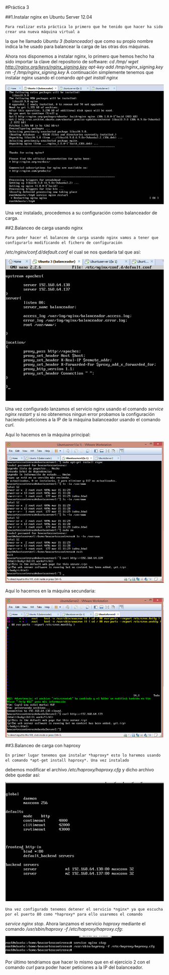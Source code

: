 #Práctica 3

##1.Instalar nginx en Ubuntu Server 12.04

	
	Para realizar esta práctica lo primero que he tenido que hacer ha sido crear una nueva máquina virtual a
la que he llamado *Ubuntu 3 (balanceador)* que como su propio nombre indica la he usado para balancear la carga
de las otras dos máquinas.

Ahora nos disponemos a instalar nginx, lo primero que hemos hecho ha sido importar la clave del repositorio de software:
	*cd /tmp/*
	*wget http://nginx.org/keys/nginx_signing.key*
	*apt-key add /tmp/nginx_signing.key*
	*rm -f /tmp/nginx_signing.key*
A continuación simplemente tenemos que instalar nginx usando el comando *apt-get install nginx*

![imagen](https://github.com/beacortescontreras/SWAP/blob/master/Practica3/imagenes/1.PNG)

Una vez instalado, procedemos a su configuración como balanceador de carga.

##2.Balanceo de carga usando nginx

	Para poder hacer el balanceo de carga usando nginx vamos a tener que configurarlo modificando el fichero de configuración 
*/etc/nginx/conf.d/default.conf* el cual se nos quedaría tal que así:

![imagen](https://github.com/beacortescontreras/SWAP/blob/master/Practica3/imagenes/2.PNG)

Una vez configurado lanzamos el servicio nginx usando el comando *service nginx restart* y si no obtenemos ningun error 
probamos la configuración haciendo peticiones a la IP de la máquina balanceador usando el comando *curl*.

Aquí lo hacemos en la máquina principal:

![Imagen](https://github.com/beacortescontreras/SWAP/blob/master/Practica3/imagenes/3.PNG)

Aquí lo hacemos en la máquina secundaria:

![Imagen](https://github.com/beacortescontreras/SWAP/blob/master/Practica3/imagenes/4.PNG)

##3.Balanceo de carga con haproxy

	En primer lugar tenemos que instalar *haproxy* esto lo haremos usando el comando *apt-get install haproxy*. Una vez instalado
debemos modificar el archivo */etc/haproxy/haproxy.cfg* y dicho archivo debe quedar así: 

![Imagen](https://github.com/beacortescontreras/SWAP/blob/master/Practica3/imagenes/5.1.PNG) 

	Una vez configurado tenemos detener el servicio *nginx* ya que escucha por el puerto 80 como *haproxy* para ello usaremos el comando 
*service nginx stop*. Ahora lanzamos el servicio *haproxy* mediante el comando */usr/sbin/haproxy -f /etc/haproxy/haproxy.cfg*: 

![Imagen](https://github.com/beacortescontreras/SWAP/blob/master/Practica3/imagenes/5.2.PNG)

Por último tendriamos que hacer lo mismo que en el ejercicio 2 con el comando *curl* para poder hacer peticiones a la IP del balanceador.




